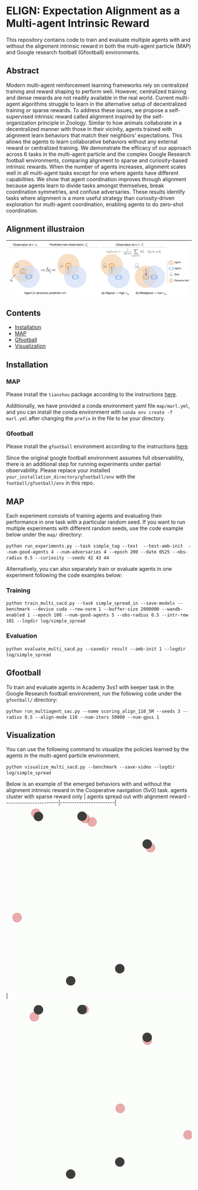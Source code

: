 # ELIGN: Expectation Alignment as a Multi-agent Intrinsic Reward

This repository contains code to train and evaluate multiple agents with and without 
the alignment intrinsic reward in both the multi-agent particle (MAP) and Google research 
football (Gfootball) environments.

## Abstract

Modern multi-agent reinforcement learning frameworks rely on centralized training and reward shaping to perform well.
However, centralized training and dense rewards are not readily available in the real world. 
Current multi-agent algorithms struggle to learn in the alternative setup of decentralized training or sparse rewards.
To address these issues, we propose a self-supervised intrinsic reward called alignment inspired by the self-organization principle in Zoology.
Similar to how animals collaborate in a decentralized manner with those in their vicinity, agents trained with alignment learn behaviors that match their neighbors' expectations.
This allows the agents to learn collaborative behaviors without any external reward or centralized training.
We demonstrate the efficacy of our approach across 6 tasks in the multi-agent particle and the complex Google Research football environments, comparing alignment to sparse and curiosity-based intrinsic rewards.
When the number of agents increases, alignment scales well in all multi-agent tasks except for one where agents have different capabilities.
We show that agent coordination improves through alignment because agents learn to divide tasks amongst themselves, break coordination symmetries, and confuse adversaries.
These results identify tasks where alignment is a more useful strategy than curiosity-driven exploration for multi-agent coordination, enabling agents to do zero-shot coordination.

## Alignment illustraion

| ![Alignment](docs/alignment.png) |
|:--:|

## Contents
- [Installation](#installation)
- [MAP](#map)
- [Gfootball](#gfootball)
- [Visualization](#visualization)

## Installation

### MAP

Please install the `tianshou` package according to the instructions [here](https://github.com/thu-ml/tianshou#installation). 

Additionally, we have provided a conda environment yaml file ```map/marl.yml```, and you can install the conda environment with ```conda env create -f marl.yml``` after changing the ```prefix``` in the file to be your directory.

### Gfootball

Please install the `gfootball` environment according to the instructions [here](https://github.com/google-research/football). 

Since the original google football environment assumes full observability, there is an additional step for running experiments under partial observability. Please replace your installed ```your_installation_directory/gfootball/env``` with the ```football/gfootball/env``` in this repo.

## MAP

Each experiment consists of training agents and evaluating their performance in one task with a particular random seed. 
If you want to run multiple experiments with different random seeds, use the code example below under the ```map/``` directory:

```
python run_experiments.py --task simple_tag --test  --test-amb-init  --num-good-agents 4 --num-adversaries 4 --epoch 200 --date 0525 --obs-radius 0.5 --curiosity --seeds 42 43 44
```
Alternatively, you can also separately train or evaluate agents in one experiment following the code examples below:

### Training

```
python train_multi_sacd.py --task simple_spread_in --save-models --benchmark --device cuda --rew-norm 1 --buffer-size 2000000 --wandb-enabled 1 --epoch 100 --num-good-agents 5 --obs-radius 0.5 --intr-rew 101 --logdir log/simple_spread
```

### Evaluation

```
python evaluate_multi_sacd.py --savedir result --amb-init 1 --logdir log/simple_spread
```

## Gfootball

To train and evaluate agents in Academy 3vs1 with keeper task in the Google Research football environment, run the following code under the ```gfootball/``` directory:

```
python run_multiagent_sac.py --name scoring_align_110_5M --seeds 3 --radius 0.5 --align-mode 110 --num-iters 50000 --num-gpus 1
```

## Visualization

You can use the following command to visualize the policies learned by the agents in the multi-agent particle environment.

```
python visualize_multi_sacd.py --benchmark --save-video --logdir log/simple_spread
```

Below is an example of the emerged behaviors with and without the alignment intrinsic reward in the Cooperative navigation (5v0) task.
agents cluster with sparse reward only | agents spread out with alignment reward
-----------------------|-----------------------|
![](docs/coop_nav_sparse.gif)| ![](docs/coop_nav_align.gif)

